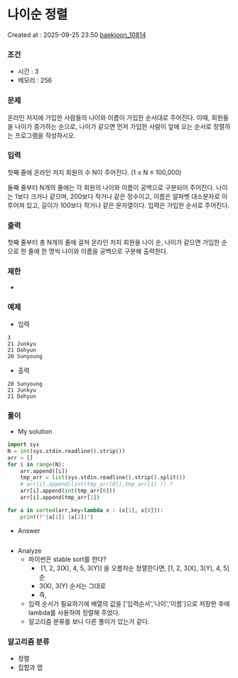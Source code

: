 # 나이순 정렬
Created at : 2025-09-25 23:50
[baekjoon_10814](https://www.acmicpc.net/problem/10814)
### 조건
- 시간 : 3
- 메모리 : 256
### 문제
온라인 저지에 가입한 사람들의 나이와 이름이 가입한 순서대로 주어진다. 이때, 회원들을 나이가 증가하는 순으로, 나이가 같으면 먼저 가입한 사람이 앞에 오는 순서로 정렬하는 프로그램을 작성하시오.
### 입력
첫째 줄에 온라인 저지 회원의 수 N이 주어진다. (1 ≤ N ≤ 100,000)

둘째 줄부터 N개의 줄에는 각 회원의 나이와 이름이 공백으로 구분되어 주어진다. 나이는 1보다 크거나 같으며, 200보다 작거나 같은 정수이고, 이름은 알파벳 대소문자로 이루어져 있고, 길이가 100보다 작거나 같은 문자열이다. 입력은 가입한 순서로 주어진다.
### 출력
첫째 줄부터 총 N개의 줄에 걸쳐 온라인 저지 회원을 나이 순, 나이가 같으면 가입한 순으로 한 줄에 한 명씩 나이와 이름을 공백으로 구분해 출력한다.
### 제한
- 
### 예제
- 입력
```
3
21 Junkyu
21 Dohyun
20 Sunyoung
```
- 출력
```
20 Sunyoung
21 Junkyu
21 Dohyun
``` 

### 풀이
- My solution
```python
import sys
N = int(sys.stdin.readline().strip())
arr = []
for i in range(N):
    arr.append([i])
    tmp_arr = list(sys.stdin.readline().strip().split())
    # arr[i].append((int(tmp_arr[0]),tmp_arr[1] )) ?
    arr[i].append(int(tmp_arr[0]))
    arr[i].append(tmp_arr[1])

for a in sorted(arr,key=lambda x : (x[1], x[0])):
    print(f"{a[1]} {a[2]}")
```

- Answer
```python

```

- Analyze
	- 파이썬은 stable sort를 한다?
		-  [1, 2, 3(X), 4, 5, 3(Y)] 을 오름차순 정렬한다면, [1, 2, 3(X), 3(Y), 4, 5]순
		- 3(X), 3(Y) 순서는 그대로
		- 즉, 
	- 입력 순서가 필요하기에 배열의 값을 ['입력순서','나이','이름']으로 저장한 후에 lambda를 사용하여 정렬해 주었다.
	- 알고리즘 분류를 보니 다른 풀이가 있는거 같다.
### 알고리즘 분류
- 정렬
- 집합과 맵